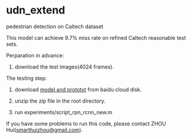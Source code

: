 # udn_extend
pedestrian detection on Caltech dataset

This model can achieve 9.7% miss rate on refined Caltech reasonable test sets.



Perparation in advance:

1. download the test images(4024 frames).


The testing step:

1. download [model and prototxt](https://pan.baidu.com/s/1i5On1hb) from baidu cloud disk.

2. unzip the zip file in the root directory.

3. run experiments/script_rpn_rcnn_new.m




If you have some problems to run this code, please contact ZHOU Hui(smarthuizhou@gmail.com).
